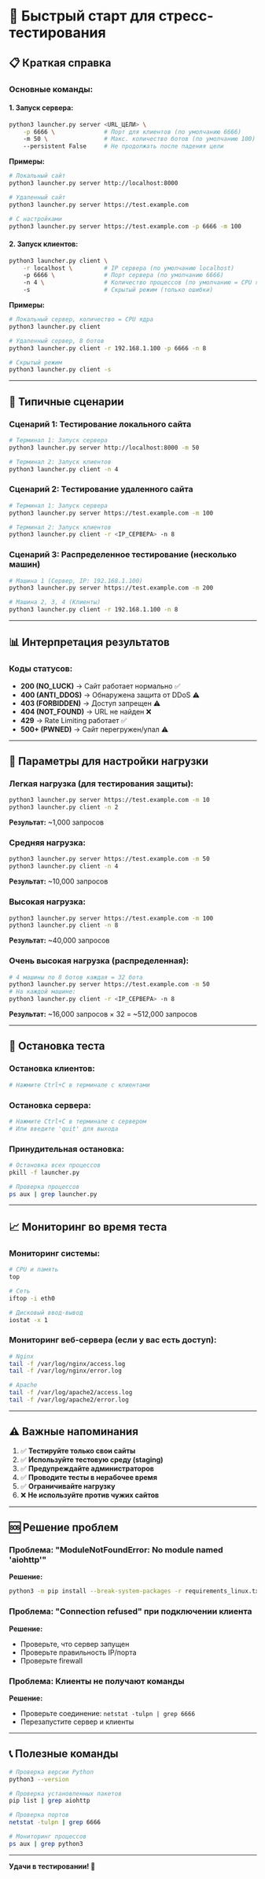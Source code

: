 # 🚀 Быстрый старт для стресс-тестирования

## 📋 Краткая справка

### Основные команды:

#### 1. Запуск сервера:
```bash
python3 launcher.py server <URL_ЦЕЛИ> \
    -p 6666 \              # Порт для клиентов (по умолчанию 6666)
    -m 50 \                # Макс. количество ботов (по умолчанию 100)
    --persistent False     # Не продолжать после падения цели
```

**Примеры:**
```bash
# Локальный сайт
python3 launcher.py server http://localhost:8000

# Удаленный сайт
python3 launcher.py server https://test.example.com

# С настройками
python3 launcher.py server https://test.example.com -p 6666 -m 100
```

#### 2. Запуск клиентов:
```bash
python3 launcher.py client \
    -r localhost \         # IP сервера (по умолчанию localhost)
    -p 6666 \              # Порт сервера (по умолчанию 6666)
    -n 4 \                 # Количество процессов (по умолчанию = CPU ядра)
    -s                     # Скрытый режим (только ошибки)
```

**Примеры:**
```bash
# Локальный сервер, количество = CPU ядра
python3 launcher.py client

# Удаленный сервер, 8 ботов
python3 launcher.py client -r 192.168.1.100 -p 6666 -n 8

# Скрытый режим
python3 launcher.py client -s
```

---

## 🎯 Типичные сценарии

### Сценарий 1: Тестирование локального сайта

```bash
# Терминал 1: Запуск сервера
python3 launcher.py server http://localhost:8000 -m 50

# Терминал 2: Запуск клиентов
python3 launcher.py client -n 4
```

### Сценарий 2: Тестирование удаленного сайта

```bash
# Терминал 1: Запуск сервера
python3 launcher.py server https://test.example.com -m 100

# Терминал 2: Запуск клиентов
python3 launcher.py client -r <IP_СЕРВЕРА> -n 8
```

### Сценарий 3: Распределенное тестирование (несколько машин)

```bash
# Машина 1 (Сервер, IP: 192.168.1.100)
python3 launcher.py server https://test.example.com -m 200

# Машина 2, 3, 4 (Клиенты)
python3 launcher.py client -r 192.168.1.100 -n 8
```

---

## 📊 Интерпретация результатов

### Коды статусов:

- **200 (NO_LUCK)** → Сайт работает нормально ✅
- **400 (ANTI_DDOS)** → Обнаружена защита от DDoS ⚠️
- **403 (FORBIDDEN)** → Доступ запрещен ⚠️
- **404 (NOT_FOUND)** → URL не найден ❌
- **429** → Rate Limiting работает ✅
- **500+ (PWNED)** → Сайт перегружен/упал ⚠️

---

## 🔧 Параметры для настройки нагрузки

### Легкая нагрузка (для тестирования защиты):
```bash
python3 launcher.py server https://test.example.com -m 10
python3 launcher.py client -n 2
```
**Результат:** ~1,000 запросов

### Средняя нагрузка:
```bash
python3 launcher.py server https://test.example.com -m 50
python3 launcher.py client -n 4
```
**Результат:** ~10,000 запросов

### Высокая нагрузка:
```bash
python3 launcher.py server https://test.example.com -m 100
python3 launcher.py client -n 8
```
**Результат:** ~40,000 запросов

### Очень высокая нагрузка (распределенная):
```bash
# 4 машины по 8 ботов каждая = 32 бота
python3 launcher.py server https://test.example.com -m 50
# На каждой машине:
python3 launcher.py client -r <IP_СЕРВЕРА> -n 8
```
**Результат:** ~16,000 запросов × 32 = ~512,000 запросов

---

## 🛑 Остановка теста

### Остановка клиентов:
```bash
# Нажмите Ctrl+C в терминале с клиентами
```

### Остановка сервера:
```bash
# Нажмите Ctrl+C в терминале с сервером
# Или введите 'quit' для выхода
```

### Принудительная остановка:
```bash
# Остановка всех процессов
pkill -f launcher.py

# Проверка процессов
ps aux | grep launcher.py
```

---

## 📈 Мониторинг во время теста

### Мониторинг системы:
```bash
# CPU и память
top

# Сеть
iftop -i eth0

# Дисковый ввод-вывод
iostat -x 1
```

### Мониторинг веб-сервера (если у вас есть доступ):
```bash
# Nginx
tail -f /var/log/nginx/access.log
tail -f /var/log/nginx/error.log

# Apache
tail -f /var/log/apache2/access.log
tail -f /var/log/apache2/error.log
```

---

## ⚠️ Важные напоминания

1. ✅ **Тестируйте только свои сайты**
2. ✅ **Используйте тестовую среду (staging)**
3. ✅ **Предупреждайте администраторов**
4. ✅ **Проводите тесты в нерабочее время**
5. ✅ **Ограничивайте нагрузку**
6. ❌ **Не используйте против чужих сайтов**

---

## 🆘 Решение проблем

### Проблема: "ModuleNotFoundError: No module named 'aiohttp'"
**Решение:**
```bash
python3 -m pip install --break-system-packages -r requirements_linux.txt
```

### Проблема: "Connection refused" при подключении клиента
**Решение:**
- Проверьте, что сервер запущен
- Проверьте правильность IP/порта
- Проверьте firewall

### Проблема: Клиенты не получают команды
**Решение:**
- Проверьте соединение: `netstat -tulpn | grep 6666`
- Перезапустите сервер и клиенты

---

## 📞 Полезные команды

```bash
# Проверка версии Python
python3 --version

# Проверка установленных пакетов
pip list | grep aiohttp

# Проверка портов
netstat -tulpn | grep 6666

# Мониторинг процессов
ps aux | grep python3
```

---

**Удачи в тестировании! 🚀**

